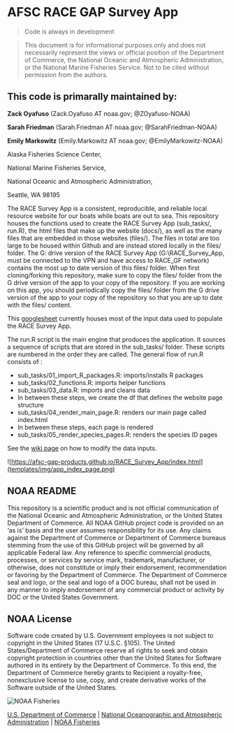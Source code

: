 # AFSC RACE GAP Survey App


> Code is always in development

> This document is for informational purposes only and does not necessarily represent the views or official position of the Department of Commerce, the National Oceanic and Atmospheric Administration, or the National Marine Fisheries Service. Not to be cited without permission from the authors.

## This code is primarally maintained by: 

**Zack Oyafuso** (Zack.Oyafuso AT noaa.gov; @ZOyafuso-NOAA)

**Sarah Friedman** (Sarah.Friedman AT noaa.gov; @SarahFriedman-NOAA)

**Emily Markowitz** (Emily.Markowitz AT noaa.gov; @EmilyMarkowitz-NOAA)

Alaska Fisheries Science Center, 

National Marine Fisheries Service, 

National Oceanic and Atmospheric Administration,

Seattle, WA 98195

The RACE Survey App is a consistent, reproducible, and reliable local resource website for our boats while boats are out to sea. This repository houses the functions used to create the RACE Survey App (sub_tasks/, run.R), the html files that make up the website (docs/), as well as the many files that are embedded in those websites (files/). The files in total are too large to be housed within Github and are instead stored locally in the files/ folder. The G: drive version of the RACE Survey App (G:\RACE_Survey_App, must be connected to the VPN and have access to RACE_GF network) contains the most up to date version of this files/ folder. When first cloning/forking this repository, make sure to copy the files/ folder from the G drive version of the app to your copy of the repository. If you are working on this app, you should periodically copy the files/ folder from the G drive version of the app to your copy of the repository so that you are up to date with the files/ content. 

This [googlesheet](https://docs.google.com/spreadsheets/d/1AIQ0JEUA20D-g32uRQfRMZb0wW4SXl2n8Lwb_62uW-o/edit#gid=0) currently houses most of the input data used to populate the RACE Survey App. 

The run.R script is the main engine that produces the application. It sources a sequence of scripts that are stored in the sub_tasks/ folder. These scripts are numbered in the order they are called. The general flow of run.R consists of :

* sub_tasks/01_import_R_packages.R: imports/installs R packages
* sub_tasks/02_functions.R: imports helper functions
* sub_tasks/03_data.R: imports and cleans data
* In between these steps, we create the df that defines the website page structure
* sub_tasks/04_render_main_page.R: renders our main page called index.html
* In between these steps, each page is rendered
* sub_tasks/05_render_species_pages.R: renders the species ID pages

See the [wiki page](https://github.com/afsc-gap-products/RACE_Survey_App/wiki) on how to modify the data inputs. 

![https://afsc-gap-products.github.io/RACE_Survey_App/index.html](templates/img/app_index_page.png)

## NOAA README

This repository is a scientific product and is not official communication of the National Oceanic and Atmospheric Administration, or the United States Department of Commerce. All NOAA GitHub project code is provided on an ‘as is’ basis and the user assumes responsibility for its use. Any claims against the Department of Commerce or Department of Commerce bureaus stemming from the use of this GitHub project will be governed by all applicable Federal law. Any reference to specific commercial products, processes, or services by service mark, trademark, manufacturer, or otherwise, does not constitute or imply their endorsement, recommendation or favoring by the Department of Commerce. The Department of Commerce seal and logo, or the seal and logo of a DOC bureau, shall not be used in any manner to imply endorsement of any commercial product or activity by DOC or the United States Government.

## NOAA License

Software code created by U.S. Government employees is not subject to copyright in the United States (17 U.S.C. §105). The United States/Department of Commerce reserve all rights to seek and obtain copyright protection in countries other than the United States for Software authored in its entirety by the Department of Commerce. To this end, the Department of Commerce hereby grants to Recipient a royalty-free, nonexclusive license to use, copy, and create derivative works of the Software outside of the United States.

<img src="https://raw.githubusercontent.com/nmfs-general-modeling-tools/nmfspalette/main/man/figures/noaa-fisheries-rgb-2line-horizontal-small.png" height="75" alt="NOAA Fisheries">

[U.S. Department of Commerce](https://www.commerce.gov/) | [National
Oceanographic and Atmospheric Administration](https://www.noaa.gov) |
[NOAA Fisheries](https://www.fisheries.noaa.gov/)
